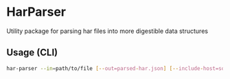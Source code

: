 # HarParser

Utility package for parsing har files into more digestible data structures

## Usage (CLI)

```sh
har-parser --in=path/to/file [--out=parsed-har.json] [--include-host=somehost.com] [--include=/api/some-endpoint] [--exclude=/api/bad-endpoint] [--exclude-host=badhost.com]
```

